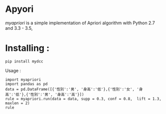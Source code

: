 # Apyori

*myapriori* is a simple implementation of
Apriori algorithm with Python 2.7 and 3.3 - 3.5,

# Installing :
```
pip install mydcc
```

Usage :
```
import myapriori
import pandas as pd
data = pd.DataFrame([{'性別':'男', '身高':'低'},{'性別':'女', '身高':'低'},{'性別':'男', '身高':'高'}])
rule = myapriori.run(data = data, supp = 0.3, conf = 0.8,  lift = 1.3, maxlen = 2)
rule
```
